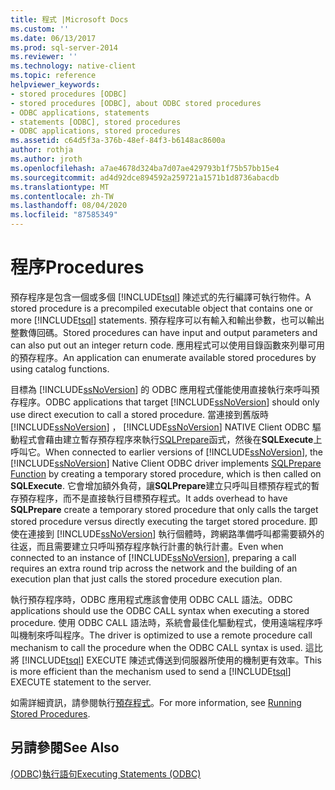 ```yaml
---
title: 程式 |Microsoft Docs
ms.custom: ''
ms.date: 06/13/2017
ms.prod: sql-server-2014
ms.reviewer: ''
ms.technology: native-client
ms.topic: reference
helpviewer_keywords:
- stored procedures [ODBC]
- stored procedures [ODBC], about ODBC stored procedures
- ODBC applications, statements
- statements [ODBC], stored procedures
- ODBC applications, stored procedures
ms.assetid: c64d5f3a-376b-48ef-84f3-b6148ac8600a
author: rothja
ms.author: jroth
ms.openlocfilehash: a7ae4678d324ba7d07ae429793b1f75b57bb15e4
ms.sourcegitcommit: ad4d92dce894592a259721a1571b1d8736abacdb
ms.translationtype: MT
ms.contentlocale: zh-TW
ms.lasthandoff: 08/04/2020
ms.locfileid: "87585349"
---
```

# <a name="procedures"></a><span data-ttu-id="8030c-102">程序</span><span class="sxs-lookup"><span data-stu-id="8030c-102">Procedures</span></span>
  <span data-ttu-id="8030c-103">預存程序是包含一個或多個 [!INCLUDE[tsql](../../../includes/tsql-md.md)] 陳述式的先行編譯可執行物件。</span><span class="sxs-lookup"><span data-stu-id="8030c-103">A stored procedure is a precompiled executable object that contains one or more [!INCLUDE[tsql](../../../includes/tsql-md.md)] statements.</span></span> <span data-ttu-id="8030c-104">預存程序可以有輸入和輸出參數，也可以輸出整數傳回碼。</span><span class="sxs-lookup"><span data-stu-id="8030c-104">Stored procedures can have input and output parameters and can also put out an integer return code.</span></span> <span data-ttu-id="8030c-105">應用程式可以使用目錄函數來列舉可用的預存程序。</span><span class="sxs-lookup"><span data-stu-id="8030c-105">An application can enumerate available stored procedures by using catalog functions.</span></span>  
  
 <span data-ttu-id="8030c-106">目標為 [!INCLUDE[ssNoVersion](../../../includes/ssnoversion-md.md)] 的 ODBC 應用程式僅能使用直接執行來呼叫預存程序。</span><span class="sxs-lookup"><span data-stu-id="8030c-106">ODBC applications that target [!INCLUDE[ssNoVersion](../../../includes/ssnoversion-md.md)] should only use direct execution to call a stored procedure.</span></span> <span data-ttu-id="8030c-107">當連接到舊版時 [!INCLUDE[ssNoVersion](../../../includes/ssnoversion-md.md)] ， [!INCLUDE[ssNoVersion](../../../includes/ssnoversion-md.md)] NATIVE Client ODBC 驅動程式會藉由建立暫存預存程序來執行[SQLPrepare](https://go.microsoft.com/fwlink/?LinkId=59360)函式，然後在**SQLExecute**上呼叫它。</span><span class="sxs-lookup"><span data-stu-id="8030c-107">When connected to earlier versions of [!INCLUDE[ssNoVersion](../../../includes/ssnoversion-md.md)], the [!INCLUDE[ssNoVersion](../../../includes/ssnoversion-md.md)] Native Client ODBC driver implements [SQLPrepare Function](https://go.microsoft.com/fwlink/?LinkId=59360) by creating a temporary stored procedure, which is then called on **SQLExecute**.</span></span> <span data-ttu-id="8030c-108">它會增加額外負荷，讓**SQLPrepare**建立只呼叫目標預存程式的暫存預存程序，而不是直接執行目標預存程式。</span><span class="sxs-lookup"><span data-stu-id="8030c-108">It adds overhead to have **SQLPrepare** create a temporary stored procedure that only calls the target stored procedure versus directly executing the target stored procedure.</span></span> <span data-ttu-id="8030c-109">即使在連接到 [!INCLUDE[ssNoVersion](../../../includes/ssnoversion-md.md)] 執行個體時，跨網路準備呼叫都需要額外的往返，而且需要建立只呼叫預存程序執行計畫的執行計畫。</span><span class="sxs-lookup"><span data-stu-id="8030c-109">Even when connected to an instance of [!INCLUDE[ssNoVersion](../../../includes/ssnoversion-md.md)], preparing a call requires an extra round trip across the network and the building of an execution plan that just calls the stored procedure execution plan.</span></span>  
  
 <span data-ttu-id="8030c-110">執行預存程序時，ODBC 應用程式應該會使用 ODBC CALL 語法。</span><span class="sxs-lookup"><span data-stu-id="8030c-110">ODBC applications should use the ODBC CALL syntax when executing a stored procedure.</span></span> <span data-ttu-id="8030c-111">使用 ODBC CALL 語法時，系統會最佳化驅動程式，使用遠端程序呼叫機制來呼叫程序。</span><span class="sxs-lookup"><span data-stu-id="8030c-111">The driver is optimized to use a remote procedure call mechanism to call the procedure when the ODBC CALL syntax is used.</span></span> <span data-ttu-id="8030c-112">這比將 [!INCLUDE[tsql](../../../includes/tsql-md.md)] EXECUTE 陳述式傳送到伺服器所使用的機制更有效率。</span><span class="sxs-lookup"><span data-stu-id="8030c-112">This is more efficient than the mechanism used to send a [!INCLUDE[tsql](../../../includes/tsql-md.md)] EXECUTE statement to the server.</span></span>  
  
 <span data-ttu-id="8030c-113">如需詳細資訊，請參閱執行[預存程式](../../native-client-odbc-stored-procedures/running-stored-procedures.md)。</span><span class="sxs-lookup"><span data-stu-id="8030c-113">For more information, see [Running Stored Procedures](../../native-client-odbc-stored-procedures/running-stored-procedures.md).</span></span>  
  
## <a name="see-also"></a><span data-ttu-id="8030c-114">另請參閱</span><span class="sxs-lookup"><span data-stu-id="8030c-114">See Also</span></span>  
 [<span data-ttu-id="8030c-115">&#40;ODBC&#41;執行語句</span><span class="sxs-lookup"><span data-stu-id="8030c-115">Executing Statements &#40;ODBC&#41;</span></span>](executing-statements-odbc.md)  
  
  

